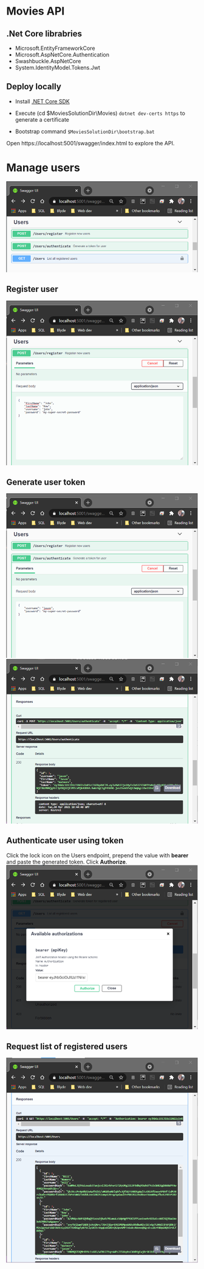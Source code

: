 # Movies API
## .Net Core librabries
* Microsoft.EntityFrameworkCore
* Microsoft.AspNetCore.Authentication
* Swashbuckle.AspNetCore
* System.IdentityModel.Tokens.Jwt

## Deploy locally
* Install [.NET Core SDK](https://dotnet.microsoft.com/download/dotnet)

* Execute (cd $MoviesSolutionDir\Movies) `dotnet dev-certs https` to generate a certificate 
* Bootstrap command `$MoviesSolutionDir\bootstrap.bat`

Open https://localhost:5001/swagger/index.html to explore the API.

# Manage users
![alt text](images/users-endpoint.png)

## Register user
![alt text](images/register-user.png)

## Generate user token
![alt text](images/auth-user.png)
![alt text](images/token.png)

## Authenticate user using token
Click the lock icon on the Users endpoint, prepend the value with **bearer** and paste the generated token. Click **Authorize**.
![alt text](images/token-auth.png)

## Request list of registered users
![alt text](images/user-list.png)
